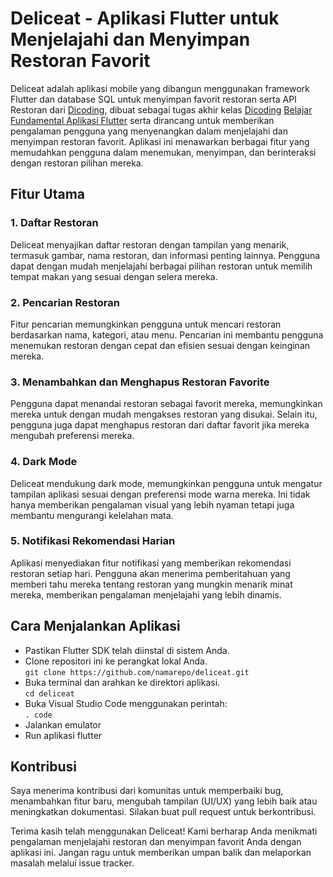 # Deliceat - Aplikasi Flutter untuk Menjelajahi dan Menyimpan Restoran Favorit

Deliceat adalah aplikasi mobile yang dibangun menggunakan framework Flutter dan database SQL untuk menyimpan favorit restoran serta API Restoran dari [Dicoding](https://www.dicoding.com/), dibuat sebagai tugas akhir kelas [Dicoding](https://www.dicoding.com/) [Belajar Fundamental Aplikasi Flutter](https://www.dicoding.com/academies/195) serta dirancang untuk memberikan pengalaman pengguna yang menyenangkan dalam menjelajahi dan menyimpan restoran favorit. Aplikasi ini menawarkan berbagai fitur yang memudahkan pengguna dalam menemukan, menyimpan, dan berinteraksi dengan restoran pilihan mereka.

## Fitur Utama
### 1. Daftar Restoran
Deliceat menyajikan daftar restoran dengan tampilan yang menarik, termasuk gambar, nama restoran, dan informasi penting lainnya. Pengguna dapat dengan mudah menjelajahi berbagai pilihan restoran untuk memilih tempat makan yang sesuai dengan selera mereka.

### 2. Pencarian Restoran
Fitur pencarian memungkinkan pengguna untuk mencari restoran berdasarkan nama, kategori, atau menu. Pencarian ini membantu pengguna menemukan restoran dengan cepat dan efisien sesuai dengan keinginan mereka.

### 3. Menambahkan dan Menghapus Restoran Favorite
Pengguna dapat menandai restoran sebagai favorit mereka, memungkinkan mereka untuk dengan mudah mengakses restoran yang disukai. Selain itu, pengguna juga dapat menghapus restoran dari daftar favorit jika mereka mengubah preferensi mereka.

### 4. Dark Mode
Deliceat mendukung dark mode, memungkinkan pengguna untuk mengatur tampilan aplikasi sesuai dengan preferensi mode warna mereka. Ini tidak hanya memberikan pengalaman visual yang lebih nyaman tetapi juga membantu mengurangi kelelahan mata.

### 5. Notifikasi Rekomendasi Harian
Aplikasi menyediakan fitur notifikasi yang memberikan rekomendasi restoran setiap hari. Pengguna akan menerima pemberitahuan yang memberi tahu mereka tentang restoran yang mungkin menarik minat mereka, memberikan pengalaman menjelajahi yang lebih dinamis.

## Cara Menjalankan Aplikasi<br>
- Pastikan Flutter SDK telah diinstal di sistem Anda.<br>
- Clone repositori ini ke perangkat lokal Anda.<br>
```git clone https://github.com/namarepo/deliceat.git```<br>
- Buka terminal dan arahkan ke direktori aplikasi.<br>
```cd deliceat```<br>
- Buka Visual Studio Code menggunakan perintah:<br>
```. code```<br>
- Jalankan emulator
- Run aplikasi flutter

## Kontribusi
Saya menerima kontribusi dari komunitas untuk memperbaiki bug, menambahkan fitur baru, mengubah tampilan (UI/UX) yang lebih baik atau meningkatkan dokumentasi. Silakan buat pull request untuk berkontribusi.

Terima kasih telah menggunakan Deliceat! Kami berharap Anda menikmati pengalaman menjelajahi restoran dan menyimpan favorit Anda dengan aplikasi ini. Jangan ragu untuk memberikan umpan balik dan melaporkan masalah melalui issue tracker.
